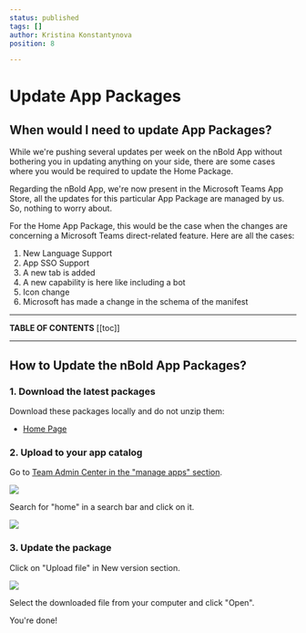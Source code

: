 ```yaml
---
status: published
tags: []
author: Kristina Konstantynova
position: 8

---
```

# Update App Packages

## **When would I need to** **update App Packages?**

While we're pushing several updates per week on the nBold App without bothering you in updating anything on your side, there are some cases where you would be required to update the Home Package.

Regarding the nBold App, we're now present in the Microsoft Teams App Store, all the updates for this particular App Package are managed by us. So, nothing to worry about.

For the Home App Package, this would be the case when the changes are concerning a Microsoft Teams direct-related feature. Here are all the cases:

1. New Language Support
2. App SSO Support
3. A new tab is added
4. A new capability is here like including a bot
5. Icon change
6. Microsoft has made a change in the schema of the manifest

***

**TABLE OF CONTENTS**
[[toc]]

***

## How to Update the nBold App Packages?

### 1. Download the latest packages

Download these packages locally and do not unzip them:

* [Home Page](https://dist.salestim.io/packages/io.nbold.standalone.prd.zip)

### 2. Upload to your app catalog

Go to [Team Admin Center in the "manage apps" section](https://admin.teams.microsoft.com/policies/manage-apps).

![](/uploads/image.png)

Search for "home" in a search bar and click on it.

![](/uploads/image-2.png)

### 3. Update the package

Click on "Upload file" in New version section.

![](/uploads/image-3.png)

Select the downloaded file from your computer and click "Open".

You're done!